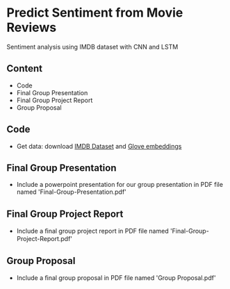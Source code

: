 # Predict Sentiment from Movie Reviews
Sentiment analysis using IMDB dataset with CNN and LSTM

## Content

- Code
- Final Group Presentation
- Final Group Project Report
- Group Proposal


## Code
- Get data: download [IMDB Dataset](https://www.kaggle.com/ymanojkumar023/kumarmanoj-bag-of-words-meets-bags-of-popcorn) and [Glove embeddings](http://nlp.stanford.edu/data/glove.6B.zip)

## Final Group Presentation
- Include a powerpoint presentation for our group presentation in PDF file named 'Final-Group-Presentation.pdf'

## Final Group Project Report
- Include a ﬁnal group project report in PDF file named 'Final-Group-Project-Report.pdf'

## Group Proposal
- Include a ﬁnal group proposal in PDF file named 'Group Proposal.pdf'
